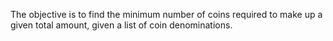 The objective is to find the minimum number of coins required to make up a given total amount, given a list of coin denominations.